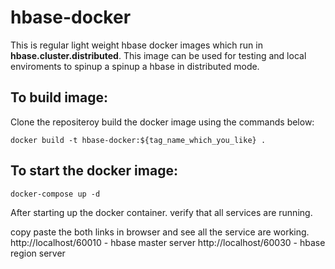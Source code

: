 # hbase-docker

This is regular light weight hbase docker images which run in **hbase.cluster.distributed**. This image can be used for testing and local enviroments to spinup a spinup a hbase in distributed mode.


## To build image:
Clone the repositeroy build the docker image using the commands below:

```
docker build -t hbase-docker:${tag_name_which_you_like} .
```

## To start the docker image:

```
docker-compose up -d

```
After starting up the docker container. verify that all services are running.

copy paste the both links in browser and see all the service are working.
http://localhost/60010 - hbase master server
http://localhost/60030 - hbase region server
